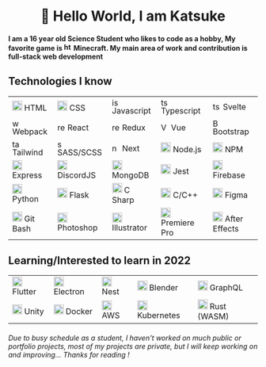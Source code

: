 <h1 align="center">👋 Hello World, I am Katsuke</h1>
<h4>I am a 16 year old Science Student who likes to code as a hobby, My favorite game is <image src="https://cdn.freebiesupply.com/logos/large/2x/minecraft-1-logo-png-transparent.png" alt="html" height="16px" /> Minecraft. My main area of work and contribution is full-stack web development</h4>
<h2>Technologies I know</h2>
<table>
  
  <tr>
    <td><image src="https://image.flaticon.com/icons/png/128/1051/1051277.png" alt="html" height="20px" /> HTML</td>
    <td><image src="https://cdn4.iconfinder.com/data/icons/social-media-logos-6/512/121-css3-512.png" alt="css" height="20px" /> CSS</td>
    <td><image src="https://brandslogos.com/wp-content/uploads/images/large/javascript-logo.png" alt="js" height="16px" /> Javascript</td>
    <td><image src="https://iconape.com/wp-content/png_logo_vector/typescript.png" alt="ts" height="16px" /> Typescript</td>
    <td><image src="https://upload.wikimedia.org/wikipedia/commons/thumb/1/1b/Svelte_Logo.svg/1200px-Svelte_Logo.svg.png" alt="ts" height="16px" /> Svelte</td>
  </tr>
  
  <tr>
    <td><image src="https://raw.githubusercontent.com/webpack/media/master/logo/icon-square-big.png" alt="webpack" height="16px"> Webpack</td>
    <td><image src="https://cdn4.iconfinder.com/data/icons/logos-3/600/React.js_logo-512.png" alt="reactjs" height="16px" /> React</td>
    <td><image src="https://www.vergic.com/wpsitefiles_de3fxs/wp-content/uploads/2017/04/logo.png" alt="redux" height="16px" /> Redux</td>
    <td><image src="https://upload.wikimedia.org/wikipedia/commons/thumb/9/95/Vue.js_Logo_2.svg/1184px-Vue.js_Logo_2.svg.png" alt="Vue" height="16px" /> Vue</td>
    <td><image src="https://upload.wikimedia.org/wikipedia/commons/thumb/b/b2/Bootstrap_logo.svg/512px-Bootstrap_logo.svg.png" alt="Boostrap" height="16px" /> Bootstrap</td>
  </tr>
  
  <tr>
    <td><image src="https://upload.wikimedia.org/wikipedia/commons/thumb/d/d5/Tailwind_CSS_Logo.svg/480px-Tailwind_CSS_Logo.svg.png" alt="tailwind" height='16px' /> Tailwind</td>
    <td><image src="https://sass-lang.com/assets/img/styleguide/seal-color-aef0354c.png" alt="sass" height="16px"> SASS/SCSS</td>
    <td><image src="https://seeklogo.com/images/N/next-js-logo-8FCFF51DD2-seeklogo.com.png" alt="nextjs" height="16px"> Next</td>
    <td><image src="https://brandslogos.com/wp-content/uploads/thumbs/nodejs-icon-logo.png" alt="node" height="20px" /> Node.js</td>
    <td><image src="https://logodix.com/logo/1974428.png" alt="npm" height="20px" /> NPM</td>
  </tr>
  
  <tr>
    <td><image src="https://d2eip9sf3oo6c2.cloudfront.net/tags/images/000/000/359/full/expressjslogo.png" alt="express" height="20px" /> Express</td>
    <td><image src="https://discordjs.guide/meta-image.png" alt="discordjs" height="20px" /> DiscordJS</td>
    <td><image src="https://i.dlpng.com/static/png/359589_preview.png" alt="mongodb" height="20px" /> MongoDB</td>
    <td><image src="https://seeklogo.com/images/J/jest-logo-F9901EBBF7-seeklogo.com.png" alt="jest" height="20px" /> Jest</td>
    <td><image src="https://brandslogos.com/wp-content/uploads/thumbs/firebase-logo-vector.svg" alt="mongoose" height="20px" /> Firebase</td>
  </tr>

  <tr>
    <td><image src="https://brandslogos.com/wp-content/uploads/images/large/python-logo.png" alt="py" height="20px" /> Python</td>
    <td><image src="https://www.probytes.net/wp-content/uploads/2018/10/flask-logo-png-transparent.png" alt="flask" height="20px" /> Flask</td>
    <td><image src="https://seeklogo.com/images/C/c-sharp-c-logo-02F17714BA-seeklogo.com.png" alt="cs" height="20px" /> C Sharp</td>
    <td><image src="https://brandslogos.com/wp-content/uploads/thumbs/c-logo-vector.svg" alt="cpp" height="20px" /> C/C++</td>
    <td><image src="https://cdn.freebiesupply.com/logos/large/2x/figma-1-logo-png-transparent.png" alt="figma" height="20px" /> Figma</td>
  </tr>
  
  <tr>
    <td><image src="https://git-scm.com/images/logos/downloads/Git-Icon-1788C.png" alt="git" height="20px" /> Git Bash</td>
    <td><image src="https://upload.wikimedia.org/wikipedia/commons/thumb/2/20/Photoshop_CC_icon.png/246px-Photoshop_CC_icon.png" alt="Ps" height="20px" /> Photoshop</td>
    <td><image src="https://upload.wikimedia.org/wikipedia/commons/thumb/6/66/Illustrator_CC_icon.png/492px-Illustrator_CC_icon.png" alt="Ps" height="20px" /> Illustrator</td>
    <td><image src="https://i.pinimg.com/originals/3f/95/2a/3f952aab222afee71726e8ee57e6b228.jpg" alt="Pr" height="20px" /> Premiere Pro</td>
    <td><image src="https://upload.wikimedia.org/wikipedia/commons/thumb/2/29/Adobe_After_Effects_CC_icon.png/492px-Adobe_After_Effects_CC_icon.png" alt="Ae" height="20px"> After Effects</td>
  </tr>

</table>

<h2>Learning/Interested to learn in 2022</h2>
<table>
  <tr>
    <td><image src="https://iconape.com/wp-content/png_logo_vector/flutter.png" alt="flutter" height="20px" /> Flutter</td>
    <td><image src="https://upload.wikimedia.org/wikipedia/commons/thumb/9/91/Electron_Software_Framework_Logo.svg/1024px-Electron_Software_Framework_Logo.svg.png" alt="electron" height="20px" /> Electron</td>
    <td><image src="https://pbs.twimg.com/profile_images/1110148780991623201/vlqCsAVP_400x400.png" alt="nestjs" height="20px" /> Nest</td>
    <td><image src="https://iconarchive.com/download/i98223/dakirby309/simply-styled/Blender.ico" alt="blender" height="20px" /> Blender</td>
    <td><image src="https://upload.wikimedia.org/wikipedia/commons/thumb/1/17/GraphQL_Logo.svg/2048px-GraphQL_Logo.svg.png" alt="blender" height="20px" /> GraphQL</td>
  </tr>
  
  <tr>
    <td><image src="https://cdn4.iconfinder.com/data/icons/various-icons-2/476/Unity.png" alt="Unity" height="20px" /> Unity</td>
    <td><image src="https://cdn-icons-png.flaticon.com/512/919/919853.png" alt="docker" height="20px" /> Docker</td>
    <td><image src="https://download.logo.wine/logo/Amazon_Web_Services/Amazon_Web_Services-Logo.wine.png" alt="aws" height="20px" /> AWS</td>
    <td><image src="https://miro.medium.com/max/921/1*7puR5_CHvGxJmnepMfUwYg.png" alt="kubernetes" height="20px" /> Kubernetes</td>
    <td><image src="https://upload.wikimedia.org/wikipedia/commons/thumb/d/d5/Rust_programming_language_black_logo.svg/2048px-Rust_programming_language_black_logo.svg.png" alt="rust" height="20px" /> Rust (WASM)</td>
  </tr>
</table>

<h6>Due to busy schedule as a student, I haven't worked on much public or portfolio projects, most of my projects are private, but I will keep working on and improving... Thanks for reading !</h6>
